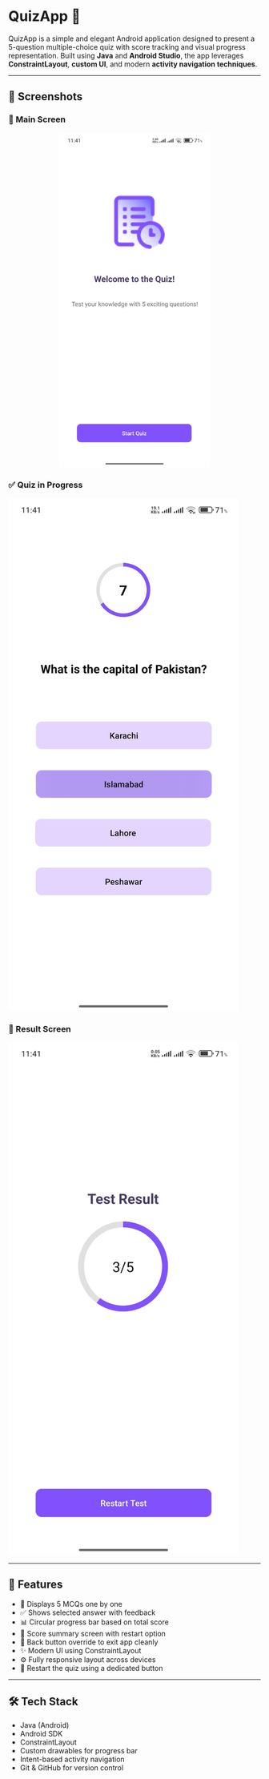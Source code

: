 # QuizApp 📱

QuizApp is a simple and elegant Android application designed to present a 5-question multiple-choice quiz with score tracking and visual progress representation. Built using **Java** and **Android Studio**, the app leverages **ConstraintLayout**, **custom UI**, and modern **activity navigation techniques**.

---

## 📸 Screenshots


### 🧠 Main Screen
<p align="center">
  <img src="main_screen.jpg" width="300"/>
</p>


### ✅ Quiz in Progress
![Quiz Screen](quiz_screen.jpg)


### 🏁 Result Screen
![Result Screen](result_screen.jpg)


---

## 🚀 Features

- 🎯 Displays 5 MCQs one by one
- ✅ Shows selected answer with feedback
- 📊 Circular progress bar based on total score
- 🧠 Score summary screen with restart option
- 🔘 Back button override to exit app cleanly
- ✨ Modern UI using ConstraintLayout
- ⚙️ Fully responsive layout across devices
- 🏁 Restart the quiz using a dedicated button

---

## 🛠️ Tech Stack

- Java (Android)
- Android SDK
- ConstraintLayout
- Custom drawables for progress bar
- Intent-based activity navigation
- Git & GitHub for version control



